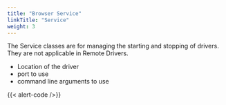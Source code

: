 ```yaml
---
title: "Browser Service"
linkTitle: "Service"
weight: 3
---
```


The Service classes are for managing the starting and stopping of drivers.
They are not applicable in Remote Drivers.

* Location of the driver
* port to use
* command line arguments to use

{{< alert-code />}}
